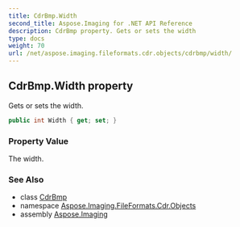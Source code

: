 ```yaml
---
title: CdrBmp.Width
second_title: Aspose.Imaging for .NET API Reference
description: CdrBmp property. Gets or sets the width
type: docs
weight: 70
url: /net/aspose.imaging.fileformats.cdr.objects/cdrbmp/width/
---
```

## CdrBmp.Width property

Gets or sets the width.

```csharp
public int Width { get; set; }
```

### Property Value

The width.

### See Also

* class [CdrBmp](../)
* namespace [Aspose.Imaging.FileFormats.Cdr.Objects](../../cdrbmp/)
* assembly [Aspose.Imaging](../../../)


